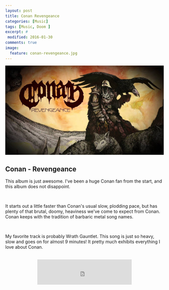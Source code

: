 ```yaml
---
layout: post
title: Conan Revengeance
categories: [Music]
tags: [Music, Doom ]
excerpt: #
 modified: 2016-01-30
comments: true
image:
  feature: conan-revengeance.jpg
---
```


![conan](/images/conan-revengeance.jpg)

## Conan - Revengeance

This album is just awesome.  I've been a huge Conan fan from the start, and this album does not disappoint.  

<br>

It starts out a little faster than Conan's usual slow, plodding pace, but has plenty of that brutal, doomy, heaviness we've come to expect from Conan.  Conan keeps with the tradition of barbaric metal song names.  

<br>

My favorite track is probably Wrath Gauntlet.  This song is just so heavy, slow and goes on for almost 9 minutes! It pretty much exhibits everything I love about Conan.

<br>

<center><iframe src="https://embed.spotify.com/?uri=spotify:track:437mazl2zG8bCJcEamRl3L" width="300" height="80" frameborder="0" allowtransparency="true"></iframe></center>
